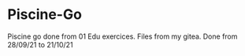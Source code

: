 # Piscine-Go
Piscine go done from 01 Edu exercices. Files from my gitea. Done from 28/09/21 to 21/10/21
